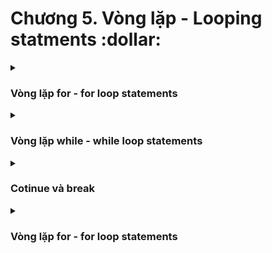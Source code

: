<h1>Chương 5. Vòng lặp - Looping statments :dollar:</h1>
<details>
    <summary>
        <h3>Vòng lặp for - for loop statements</h3>
    </summary>

CHÚ Ý: Vòng lặp là phần quan trọng cần nắm thật chắc

Vòng lặp là gì?
Thực hiện câu lệnh lặp đi lặp lại nhiều lần

Cú pháp:
```C++
    /*
    for(biến đếm; điều kiện thực hiện; tự tăng biến đếm)
    {
        các câu lệnh cần lặp
    }
    */
    for(int i = 0; i <5; i++)
    {
        cout << "Hello world!";
    }
```

Ví dụ: 
```C++
#include <iostream>
using namespace std;
int main()
{
    // Viết tay các câu lệnh giống nhau nhiều lần
    cout << "Tôi tên là Nguyễn Trung Kiên, tôi muốn thành công và hạnh phúc.\n";
    cout << "Tôi tên là Nguyễn Trung Kiên, tôi muốn thành công và hạnh phúc.\n";
    cout << "Tôi tên là Nguyễn Trung Kiên, tôi muốn thành công và hạnh phúc.\n"; 
    cout << "Tôi tên là Nguyễn Trung Kiên, tôi muốn thành công và hạnh phúc.\n"; 
    cout << "Tôi tên là Nguyễn Trung Kiên, tôi muốn thành công và hạnh phúc.\n"; 
    cout << "Tôi tên là Nguyễn Trung Kiên, tôi muốn thành công và hạnh phúc.\n"; 
    cout << "Tôi tên là Nguyễn Trung Kiên, tôi muốn thành công và hạnh phúc.\n"; 

    // Dùng vòng lặp for để làm điều tương tự 30 lần
    for(int i = 0; i<30; i++) // i mean "index: số thứ tụ" or "interate: lập lại"  
    {
        cout << "Tôi tên là Nguyễn Trung Kiên, tôi muốn thành công và hạnh phúc.\n";
    }

    //Các cách viết có thể dùng khi lập trình với for
    // Biến đếm nằm bên ngoài for
    int j = 0;
    for(; j<5; j++)
    {
        cout << "Bien dem nam ben ngoai vong lap for";
    }

    // VỌNG LẶP KO CÓ ĐK DỪNG
    for(int i = 0; ; i++)
    {
        cout << "bien dem: " << i << '\n' ;
    }
    //Vòng lặp vô hạn
    for(;;)
    {
        cout << "Vong lap vo han";
    }
}
```
</details>




<details>
    <summary>
        <h3>Vòng lặp while - while loop statements</h3>
    </summary>

<h4>Vòng lặp while là: </h4>

- Dùng khi KHÔNG BIẾT TRƯỚC số lần lặp
- Về bản chất cũng là vòng lặp giống như for, và có thể thay thế cho nhau. Nhưng 2 cách này đều có ưu nhược điểm riêng
- Có rất nhiều cách viết vòng lặp, có thể linh hoạt trong các viết
Cú pháp:
```C++
/*
    (Khai báo biến đếm bên ngoài)
    int i = 0;
    while(1 điều kiện)
    {
        (các câu lệnh)
        (lệnh tăng hoặc giảm)
    }
*/
int i = 0;
while(i < 100)
{
    cout << "Nguyen Trung Kien\n";
    i++
}
``` 

Tương tự như while() thì do{}while() là giống nhau mọi thứ chỉ trừ ở 1 điểm

```C++
do
{
    // các câu lệnh
}while(dieu_kien_dung)

``` 
Là các lệnh sẽ được thực hiện ít nhất một lần.

</details>





<details>
    <summary>
        <h3>Cotinue và break</h3>
    </summary>
    <h4>Hai phép lệnh continue và break điều khiển vòng lặp như thế nào: </h4>

Chú ý: ```continue``` chỉ dùng với for, while và switch case.
- Lệnh  ```continue``` cho phép bỏ qua tất cả các lệnh phía dưới để đi đến đầu vòng lặp tiếp theo.
- Lệnh ```break``` cho phép thoát ra khỏi vòng lặp

Vi dụ:    
```C++
for(int i = 0; i< 10; i++)
{   
    cout << "di lam";
    continue;
    cout << "di vong vong";
}
```

Chỉ có tác dụng với for()
```C++
//VD bỏ qua việc đi làm thêm vào ngày chẵn
for(int i = 0; i <=10; i++)
{
    if(i%2==0)
    {
        continue;
    }
    cout << "di lam them\n";
}
```

VD lệnh break, khi không có điều kiện duy trì

```c++
for(int i = 2;; i++)
{
    if(i == 7)
    {
        break;
    }
    cout << "Di lam cham chi vao thu " << i << '\n';
}
```

</details>





<details>
    <summary>
        <h3>Vòng lặp for - for loop statements</h3>
    </summary>
</details>

